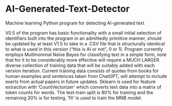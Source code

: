 # AI-Generated-Text-Detector
Machine learning Python program for detecting AI-generated text

V0.5 of the program has basic functionality with a small initial selection of identifiers built into the program in an admittedly primitive manner, should be updated by at least V1.5 to take in a .CSV file that is structurally identical to what is used in this version (“this is AI or not”, 0 or 1). 
Program currently employs Multinominal Naïve Bayes for classifying text in a simple form, note that for it to be considerably more effective will require a MUCH LARGER diverse collection of training data that will be suitably added with each version iteration. Current training data consists of quotes from books for human examples and sentences taken from ChatGPT, will attempt to include exerts from actual papers in future updates. Sklearn is used for feature extraction with ‘CountVectorizer’ which converts text data into a matrix of token counts for words. The test-train split is 80% for training and the remaining 20% is for testing, ‘fit’ is used to train the MNB model.
